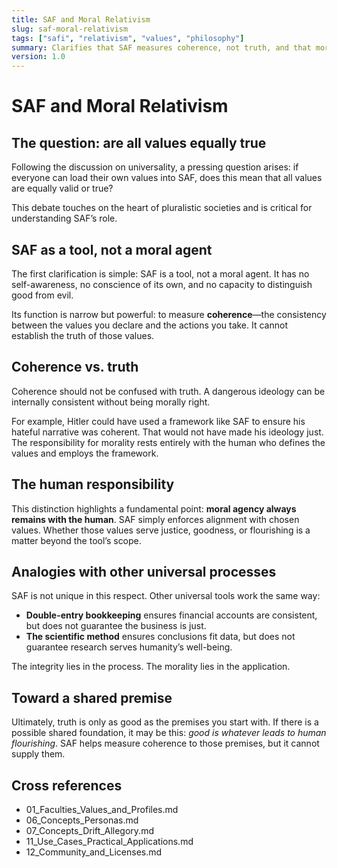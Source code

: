 ```yaml
---
title: SAF and Moral Relativism
slug: saf-moral-relativism
tags: ["safi", "relativism", "values", "philosophy"]
summary: Clarifies that SAF measures coherence, not truth, and that moral responsibility rests with humans, not the framework.
version: 1.0
---
```


# SAF and Moral Relativism

## The question: are all values equally true
Following the discussion on universality, a pressing question arises: if everyone can load their own values into SAF, does this mean that all values are equally valid or true?  

This debate touches on the heart of pluralistic societies and is critical for understanding SAF’s role.

## SAF as a tool, not a moral agent
The first clarification is simple: SAF is a tool, not a moral agent. It has no self-awareness, no conscience of its own, and no capacity to distinguish good from evil.  

Its function is narrow but powerful: to measure **coherence**—the consistency between the values you declare and the actions you take. It cannot establish the truth of those values.

## Coherence vs. truth
Coherence should not be confused with truth. A dangerous ideology can be internally consistent without being morally right.  

For example, Hitler could have used a framework like SAF to ensure his hateful narrative was coherent. That would not have made his ideology just. The responsibility for morality rests entirely with the human who defines the values and employs the framework.

## The human responsibility
This distinction highlights a fundamental point: **moral agency always remains with the human**. SAF simply enforces alignment with chosen values. Whether those values serve justice, goodness, or flourishing is a matter beyond the tool’s scope.

## Analogies with other universal processes
SAF is not unique in this respect. Other universal tools work the same way:  

- **Double-entry bookkeeping** ensures financial accounts are consistent, but does not guarantee the business is just.  
- **The scientific method** ensures conclusions fit data, but does not guarantee research serves humanity’s well-being.  

The integrity lies in the process. The morality lies in the application.

## Toward a shared premise
Ultimately, truth is only as good as the premises you start with. If there is a possible shared foundation, it may be this: *good is whatever leads to human flourishing*. SAF helps measure coherence to those premises, but it cannot supply them.

## Cross references
- 01_Faculties_Values_and_Profiles.md  
- 06_Concepts_Personas.md  
- 07_Concepts_Drift_Allegory.md  
- 11_Use_Cases_Practical_Applications.md  
- 12_Community_and_Licenses.md  
